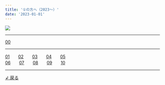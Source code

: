 ```yaml
---
title: '①の方へ（2023～）'
date: '2023-01-01'
---
```

![](/images/1.jpg)
***
[00](/posts/1-00)
***
[01](/posts/1-01)　　[02](/posts/1-02)　　[03](/posts/1-03)　　[04](/posts/1-04)　　[05](/posts/1-05)  
[06](/posts/1-06)　　[07](/posts/1-07)　　[08](/posts/1-08)　　[09](/posts/1-09)　　[10](/posts/1-10)
***
[ ↲ 戻る ](https://01234567890.thebase.in/about)
